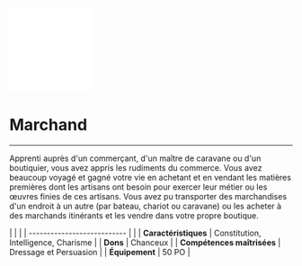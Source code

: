 <div class="icon-container">
  <img src="_media/historiques/marchand.png" alt="Marchand" class="icon-title" data-no-zoom />

# Marchand <!-- {docsify-ignore} -->

</div>

---

<div class="texte-intro">
  <p>Apprenti auprès d'un commerçant, d'un maître de caravane ou d'un boutiquier, vous avez appris les rudiments du commerce. Vous avez beaucoup voyagé et gagné votre vie en achetant et en vendant les matières premières dont les artisans ont besoin pour exercer leur métier ou les œuvres finies de ces artisans. Vous avez pu transporter des marchandises d'un endroit à un autre (par bateau, chariot ou caravane) ou les acheter à des marchands itinérants et les vendre dans votre propre boutique.</p>
</div>

| | |
| --------------------------- | |
| **Caractéristiques** | Constitution, Intelligence, Charisme |
| **Dons** | Chanceux |
| **Compétences maîtrisées** | Dressage et Persuasion |
| **Équipement** | 50 PO |